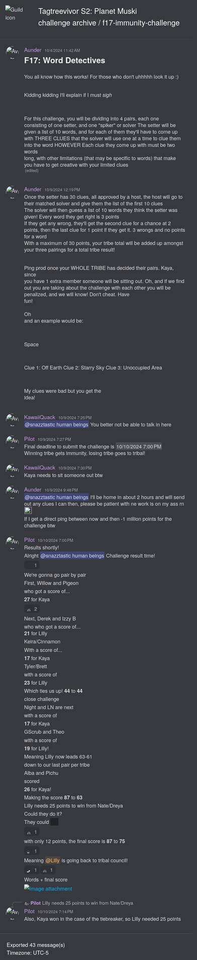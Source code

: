 <!DOCTYPE html><html lang=en><head><title>Tagtreevivor S2: Planet Muski - f17-immunity-challenge</title><meta charset=utf-8><meta name=viewport content="width=device-width"><style>@font-face{src:url("https://cdn.jsdelivr.net/gh/Tyrrrz/DiscordFonts@master/ggsans-normal-400.woff2");font-family:gg sans;font-weight:400;font-style:normal}@font-face{src:url("https://cdn.jsdelivr.net/gh/Tyrrrz/DiscordFonts@master/ggsans-normal-500.woff2");font-family:gg sans;font-weight:500;font-style:normal}@font-face{src:url("https://cdn.jsdelivr.net/gh/Tyrrrz/DiscordFonts@master/ggsans-normal-600.woff2");font-family:gg sans;font-weight:600;font-style:normal}@font-face{src:url("https://cdn.jsdelivr.net/gh/Tyrrrz/DiscordFonts@master/ggsans-normal-700.woff2");font-family:gg sans;font-weight:700;font-style:normal}@font-face{src:url("https://cdn.jsdelivr.net/gh/Tyrrrz/DiscordFonts@master/ggsans-normal-800.woff2");font-family:gg sans;font-weight:800;font-style:normal}@font-face{src:url("https://cdn.jsdelivr.net/gh/Tyrrrz/DiscordFonts@master/ggsans-italic-400.woff2");font-family:gg sans;font-weight:400;font-style:italic}@font-face{src:url("https://cdn.jsdelivr.net/gh/Tyrrrz/DiscordFonts@master/ggsans-italic-500.woff2");font-family:gg sans;font-weight:500;font-style:italic}@font-face{src:url("https://cdn.jsdelivr.net/gh/Tyrrrz/DiscordFonts@master/ggsans-italic-600.woff2");font-family:gg sans;font-weight:600;font-style:italic}@font-face{src:url("https://cdn.jsdelivr.net/gh/Tyrrrz/DiscordFonts@master/ggsans-italic-700.woff2");font-family:gg sans;font-weight:700;font-style:italic}@font-face{src:url("https://cdn.jsdelivr.net/gh/Tyrrrz/DiscordFonts@master/ggsans-italic-800.woff2");font-family:gg sans;font-weight:800;font-style:italic}html,body{margin:0;padding:0;background-color:#36393e;color:#dcddde;font-family:"gg sans","Helvetica Neue",Helvetica,Arial,sans-serif;font-size:17px;font-weight:400;scroll-behavior:smooth}a{color:#00aff4;text-decoration:none}a:hover{text-decoration:underline}img{object-fit:contain;image-rendering:high-quality;image-rendering:-webkit-optimize-contrast}.preamble{display:grid;grid-template-columns:auto 1fr;max-width:100%;padding:1rem}.preamble__guild-icon-container{grid-column:1}.preamble__guild-icon{max-width:88px;max-height:88px}.preamble__entries-container{grid-column:2;margin-left:1rem}.preamble__entry{margin-bottom:0.15rem;color:#ffffff;font-size:1.4rem}.preamble__entry--small{font-size:1rem}.chatlog{padding:1rem 0;width:100%;border-top:1px solid rgba(255,255,255,0.1);border-bottom:1px solid rgba(255,255,255,0.1)}.chatlog__message-group{margin-bottom:1rem}.chatlog__message-container{background-color:transparent;transition:background-color 1s ease}.chatlog__message-container--highlighted{background-color:rgba(114,137,218,0.2)}.chatlog__message-container--pinned{background-color:rgba(249,168,37,0.05)}.chatlog__message{display:grid;grid-template-columns:auto 1fr;padding:0.15rem 0;direction:ltr;unicode-bidi:bidi-override}.chatlog__message:hover{background-color:#32353b}.chatlog__message:hover .chatlog__short-timestamp{display:block}.chatlog__message-aside{grid-column:1;width:72px;padding:0.15rem 0.15rem 0 0.15rem;text-align:center}.chatlog__reply-symbol{height:10px;margin:6px 4px 4px 36px;border-left:2px solid #4f545c;border-top:2px solid #4f545c;border-radius:8px 0 0 0}.chatlog__avatar{width:40px;height:40px;border-radius:50%}.chatlog__short-timestamp{display:none;color:#a3a6aa;font-size:0.75rem;font-weight:500;direction:ltr;unicode-bidi:bidi-override}.chatlog__message-primary{grid-column:2;min-width:0}.chatlog__reply{display:flex;margin-bottom:0.15rem;align-items:center;color:#b5b6b8;font-size:0.875rem;white-space:nowrap;overflow:hidden;text-overflow:ellipsis}.chatlog__reply-avatar{width:16px;height:16px;margin-right:0.25rem;border-radius:50%}.chatlog__reply-author{margin-right:0.3rem;font-weight:600}.chatlog__reply-content{overflow:hidden;text-overflow:ellipsis}.chatlog__reply-link{cursor:pointer}.chatlog__reply-link *{display:inline;pointer-events:none}.chatlog__reply-link .chatlog__markdown-quote{display:inline}.chatlog__reply-link .chatlog__markdown-pre{display:inline}.chatlog__reply-link:hover{color:#ffffff}.chatlog__reply-link:hover *:not(.chatlog__markdown-spoiler){color:inherit}.chatlog__reply-edited-timestamp{margin-left:0.25rem;color:#a3a6aa;font-size:0.75rem;font-weight:500;direction:ltr;unicode-bidi:bidi-override}.chatlog__system-notification-icon{width:18px;height:18px}.chatlog__system-notification-author{font-weight:500;color:#ffffff}.chatlog__system-notification-content{color:#96989d}.chatlog__system-notification-link{font-weight:500;color:#ffffff}.chatlog__system-notification-timestamp{margin-left:0.3rem;color:#a3a6aa;font-size:0.75rem;font-weight:500;direction:ltr;unicode-bidi:bidi-override}.chatlog__system-notification-timestamp a{color:inherit}.chatlog__header{margin-bottom:0.1rem}.chatlog__author{font-weight:500;color:#ffffff}.chatlog__author-tag{position:relative;top:-0.1rem;margin-left:0.3rem;padding:0.05rem 0.3rem;border-radius:3px;background-color:#5865F2;color:#ffffff;font-size:0.625rem;font-weight:500;line-height:1.3}.chatlog__timestamp{margin-left:0.3rem;color:#a3a6aa;font-size:0.75rem;font-weight:500;direction:ltr;unicode-bidi:bidi-override}.chatlog__timestamp a{color:inherit}.chatlog__content{padding-right:1rem;font-size:0.95rem;word-wrap:break-word}.chatlog__edited-timestamp{margin-left:0.15rem;color:#a3a6aa;font-size:0.75rem;font-weight:500}.chatlog__attachment{position:relative;width:fit-content;margin-top:0.3rem;border-radius:3px;overflow:hidden}.chatlog__attachment--hidden{cursor:pointer;box-shadow:0 0 1px 1px rgba(0,0,0,0.1)}.chatlog__attachment--hidden *{pointer-events:none}.chatlog__attachment-spoiler-caption{display:none;position:absolute;left:50%;top:50%;z-index:999;padding:0.4rem 0.8rem;border-radius:20px;transform:translate(-50%,-50%);background-color:rgba(0,0,0,0.9);color:#dcddde;font-size:0.9rem;font-weight:600;letter-spacing:0.05rem}.chatlog__attachment--hidden .chatlog__attachment-spoiler-caption{display:block}.chatlog__attachment--hidden:hover .chatlog__attachment-spoiler-caption{color:#fff}.chatlog__attachment-media{max-width:45vw;max-height:500px;vertical-align:top;border-radius:3px}.chatlog__attachment--hidden .chatlog__attachment-media{filter:blur(44px)}.chatlog__attachment-generic{max-width:520px;width:100%;height:40px;padding:10px;border:1px solid #292b2f;border-radius:3px;background-color:#2f3136;overflow:hidden}.chatlog__attachment--hidden .chatlog__attachment-generic{filter:blur(44px)}.chatlog__attachment-generic-icon{float:left;width:30px;height:100%;margin-right:10px}.chatlog__attachment-generic-size{color:#72767d;font-size:12px}.chatlog__attachment-generic-name{overflow:hidden;white-space:nowrap;text-overflow:ellipsis}.chatlog__embed{display:flex;margin-top:0.3rem;max-width:520px}.chatlog__embed-color-pill{flex-shrink:0;width:0.25rem;border-top-left-radius:3px;border-bottom-left-radius:3px}.chatlog__embed-color-pill--default{background-color:#202225}.chatlog__embed-content-container{display:flex;flex-direction:column;padding:0.5rem 0.6rem;border:1px solid rgba(46,48,54,0.6);border-top-right-radius:3px;border-bottom-right-radius:3px;background-color:rgba(46,48,54,0.3)}.chatlog__embed-content{display:flex;width:100%}.chatlog__embed-text{flex:1}.chatlog__embed-author-container{display:flex;margin-bottom:0.5rem;align-items:center}.chatlog__embed-author-icon{width:20px;height:20px;margin-right:0.5rem;border-radius:50%}.chatlog__embed-author{color:#ffffff;font-size:0.875rem;font-weight:600;direction:ltr;unicode-bidi:bidi-override}.chatlog__embed-author-link{color:#ffffff}.chatlog__embed-title{margin-bottom:0.5rem;color:#ffffff;font-size:0.875rem;font-weight:600}.chatlog__embed-description{color:#dcddde;font-weight:500;font-size:0.85rem}.chatlog__embed-fields{display:flex;flex-wrap:wrap;gap:0 0.5rem}.chatlog__embed-field{flex:0;min-width:100%;max-width:506px;padding-top:0.6rem;font-size:0.875rem}.chatlog__embed-field--inline{flex:1;flex-basis:auto;min-width:50px}.chatlog__embed-field-name{margin-bottom:0.2rem;color:#ffffff;font-weight:600}.chatlog__embed-field-value{color:#dcddde;font-weight:500}.chatlog__embed-thumbnail{flex:0;max-width:80px;max-height:80px;margin-left:1.2rem;border-radius:3px}.chatlog__embed-images{display:grid;margin-top:0.6rem;grid-template-columns:repeat(2,1fr);gap:0.25rem}.chatlog__embed-images--single{display:block}.chatlog__embed-image{object-fit:cover;object-position:center;max-width:500px;max-height:400px;width:100%;height:100%;border-radius:3px}.chatlog__embed-footer{margin-top:0.6rem;color:#dcddde}.chatlog__embed-footer-icon{width:20px;height:20px;margin-right:0.2rem;border-radius:50%;vertical-align:middle}.chatlog__embed-footer-text{vertical-align:middle;font-size:0.75rem;font-weight:500}.chatlog__embed-invite-container{min-width:320px;padding:0.6rem 0.7rem;border:1px solid rgba(46,48,54,0.6);border-radius:3px;background-color:rgba(46,48,54,0.3)}.chatlog__embed-invite-title{margin:0 0 0.8rem 0;color:#b9bbbe;font-size:0.75rem;font-weight:700;text-transform:uppercase}.chatlog__embed-invite{display:flex}.chatlog__embed-invite-guild-icon{width:50px;height:50px;border-radius:0.85rem}.chatlog__embed-invite-info{margin-left:1rem}.chatlog__embed-invite-guild-name{color:#ffffff;font-weight:600}.chatlog__embed-invite-guild-name a{color:inherit}.chatlog__embed-invite-channel-icon{width:18px;height:18px;vertical-align:bottom}.chatlog__embed-invite-channel-name{font-size:0.9rem;font-weight:600}.chatlog__embed-generic-image{object-fit:contain;object-position:left;max-width:45vw;max-height:500px;vertical-align:top;border-radius:3px}.chatlog__embed-generic-video{object-fit:contain;object-position:left;max-width:45vw;max-height:500px;vertical-align:top;border-radius:3px}.chatlog__embed-generic-gifv{object-fit:contain;object-position:left;max-width:45vw;max-height:500px;vertical-align:top;border-radius:3px}.chatlog__embed-spotify{border:0}.chatlog__embed-twitch{border:0}.chatlog__embed-youtube-container{margin-top:0.6rem}.chatlog__embed-youtube{border:0;border-radius:3px}.chatlog__sticker{width:180px;height:180px}.chatlog__sticker--media{max-width:100%;max-height:100%}.chatlog__reactions{display:flex}.chatlog__reaction{display:flex;margin:0.35rem 0.1rem 0.1rem 0;padding:0.125rem 0.375rem;border:1px solid transparent;border-radius:8px;background-color:#2f3136;align-items:center}.chatlog__reaction:hover{border:1px solid hsla(0,0%,100%,.2);background-color:transparent}.chatlog__reaction-count{min-width:9px;margin-left:0.35rem;color:#b9bbbe;font-size:0.875rem}.chatlog__reaction:hover .chatlog__reaction-count{color:#dcddde}.chatlog__markdown{max-width:100%;line-height:1.3;overflow-wrap:break-word}.chatlog__markdown h1{margin:1rem 0 0.5rem;color:#f2f3f5;font-size:1.5rem;line-height:1}.chatlog__markdown h2{margin:1rem 0 0.5rem;color:#f2f3f5;font-size:1.25rem;line-height:1}.chatlog__markdown h3{margin:1rem 0 0.5rem;color:#f2f3f5;font-size:1rem;line-height:1}.chatlog__markdown h1:first-child,h2:first-child,h3:first-child{margin-top:0.5rem}.chatlog__markdown ul,ol{margin:0 0 0 1rem;padding:0}.chatlog__markdown-preserve{white-space:pre-wrap}.chatlog__markdown-spoiler{background-color:rgba(255,255,255,0.1);padding:0 2px;border-radius:3px}.chatlog__markdown-spoiler--hidden{cursor:pointer;background-color:#202225;color:rgba(0,0,0,0)}.chatlog__markdown-spoiler--hidden:hover{background-color:rgba(32,34,37,0.8)}.chatlog__markdown-spoiler--hidden::selection{color:rgba(0,0,0,0)}.chatlog__markdown-quote{display:flex;margin:0.05rem 0}.chatlog__markdown-quote-border{margin-right:0.5rem;border:2px solid #4f545c;border-radius:3px}.chatlog__markdown-pre{background-color:#2f3136;font-family:"Consolas","Courier New",Courier,monospace;font-size:0.85rem;text-decoration:inherit}.chatlog__markdown-pre--multiline{display:block;margin-top:0.25rem;padding:0.5rem;border:2px solid #282b30;border-radius:5px;color:#b9bbbe}.chatlog__markdown-pre--multiline.hljs{background-color:#2f3136;color:#b9bbbe}.chatlog__markdown-pre--inline{display:inline-block;padding:2px;border-radius:3px}.chatlog__markdown-mention{border-radius:3px;padding:0 2px;background-color:rgba(88,101,242,.3);color:#dee0fc;font-weight:500}.chatlog__markdown-mention:hover{background-color:#5865f2;color:#ffffff}.chatlog__markdown-timestamp{background-color:rgba(255,255,255,0.1);padding:0 2px;border-radius:3px}.chatlog__emoji{width:1.325rem;height:1.325rem;margin:0 0.06rem;vertical-align:-0.4rem}.chatlog__emoji--small{width:1rem;height:1rem}.chatlog__emoji--large{width:2.8rem;height:2.8rem}.postamble{padding:1.25rem}.postamble__entry{color:#ffffff}</style><link rel=stylesheet href=https://cdnjs.cloudflare.com/ajax/libs/highlight.js/9.15.6/styles/solarized-dark.min.css><script src=https://cdnjs.cloudflare.com/ajax/libs/highlight.js/9.15.6/highlight.min.js></script><script>document.addEventListener('DOMContentLoaded',()=>{document.querySelectorAll('.chatlog__markdown-pre--multiline').forEach(e=>hljs.highlightBlock(e));});</script><script src=https://cdnjs.cloudflare.com/ajax/libs/lottie-web/5.8.1/lottie.min.js></script><script>document.addEventListener('DOMContentLoaded',()=>{document.querySelectorAll('.chatlog__sticker--media[data-source]').forEach(e=>{const anim=lottie.loadAnimation({container:e,renderer:'svg',loop:true,autoplay:true,path:e.getAttribute('data-source')});anim.addEventListener('data_failed',()=>e.innerHTML='<strong>[Sticker cannot be rendered]</strong>');});});</script><script>function scrollToMessage(event,id){const element=document.getElementById('chatlog__message-container-'+id);if(!element)
return;event.preventDefault();element.classList.add('chatlog__message-container--highlighted');window.scrollTo({top:element.getBoundingClientRect().top-document.body.getBoundingClientRect().top-(window.innerHeight/2),behavior:'smooth'});window.setTimeout(()=>element.classList.remove('chatlog__message-container--highlighted'),2000);}
function showSpoiler(event,element){if(!element)
return;if(element.classList.contains('chatlog__attachment--hidden')){event.preventDefault();element.classList.remove('chatlog__attachment--hidden');}
if(element.classList.contains('chatlog__markdown-spoiler--hidden')){event.preventDefault();element.classList.remove('chatlog__markdown-spoiler--hidden');}}</script><svg style=display:none xmlns=http://www.w3.org/2000/svg><defs><symbol id=attachment-icon viewBox="0 0 720 960"><path fill=#f4f5fb d=M50,935a25,25,0,0,1-25-25V50A25,25,0,0,1,50,25H519.6L695,201.32V910a25,25,0,0,1-25,25Z /><path fill=#7789c4 d=M509.21,50,670,211.63V910H50V50H509.21M530,0H50A50,50,0,0,0,0,50V910a50,50,0,0,0,50,50H670a50,50,0,0,0,50-50h0V191Z /><path fill=#f4f5fb d=M530,215a25,25,0,0,1-25-25V50a25,25,0,0,1,16.23-23.41L693.41,198.77A25,25,0,0,1,670,215Z /><path fill=#7789c4 d=M530,70.71,649.29,190H530V70.71M530,0a50,50,0,0,0-50,50V190a50,50,0,0,0,50,50H670a50,50,0,0,0,50-50Z /></symbol><symbol id=join-icon viewBox="0 0 18 18"><path fill=#3ba55c d="m0 8h14.2l-3.6-3.6 1.4-1.4 6 6-6 6-1.4-1.4 3.6-3.6h-14.2" /></symbol><symbol id=leave-icon viewBox="0 0 18 18"><path fill=#ed4245 d="m3.8 8 3.6-3.6-1.4-1.4-6 6 6 6 1.4-1.4-3.6-3.6h14.2v-2" /></symbol><symbol id=call-icon viewBox="0 0 18 18"><path fill=#3ba55c fill-rule=evenodd d="M17.7163041 15.36645368c-.0190957.02699568-1.9039523 2.6680735-2.9957762 2.63320406-3.0676659-.09785935-6.6733809-3.07188394-9.15694343-5.548738C3.08002193 9.9740657.09772497 6.3791404 0 3.3061316v-.024746C0 2.2060575 2.61386252.3152347 2.64082114.2972376c.7110335-.4971705 1.4917101-.3149497 1.80959713.1372281.19320342.2744561 2.19712724 3.2811005 2.42290565 3.6489167.09884826.1608492.14714912.3554431.14714912.5702838 0 .2744561-.07975258.5770327-.23701117.8751101-.1527655.2902036-.65262318 1.1664385-.89862055 1.594995.2673396.3768148.94804468 1.26429792 2.351016 2.66357424 1.39173858 1.39027775 2.28923588 2.07641807 2.67002628 2.34187563.4302146-.2452108 1.3086162-.74238132 1.5972981-.89423205.5447887-.28682915 1.0907006-.31944893 1.4568885-.08661115.3459689.2182151 3.3383754 2.21027167 3.6225641 2.41611376.2695862.19234426.4144887.5399137.4144887.91672846 0 .2969525-.089862.61190215-.2808189.88523346" /></symbol><symbol id=pencil-icon viewBox="0 0 18 18"><path fill=#99aab5 d="m0 14.25v3.75h3.75l11.06-11.06-3.75-3.75zm17.71-10.21c.39-.39.39-1.02 0-1.41l-2.34-2.34c-.39-.39-1.02-.39-1.41 0l-1.83 1.83 3.75 3.75z" /></symbol><symbol id=pin-icon viewBox="0 0 18 18"><path fill=#b9bbbe d="m16.908 8.39684-8.29587-8.295827-1.18584 1.184157 1.18584 1.18584-4.14834 4.1475v.00167l-1.18583-1.18583-1.185 1.18583 3.55583 3.55502-4.740831 4.74 1.185001 1.185 4.74083-4.74 3.55581 3.555 1.185-1.185-1.185-1.185 4.1475-4.14836h.0009l1.185 1.185z" /></symbol><symbol id=channel-icon viewBox="0 0 24 24"><path fill=#b9bbbe d="M5.88657 21C5.57547 21 5.3399 20.7189 5.39427 20.4126L6.00001 17H2.59511C2.28449 17 2.04905 16.7198 2.10259 16.4138L2.27759 15.4138C2.31946 15.1746 2.52722 15 2.77011 15H6.35001L7.41001 9H4.00511C3.69449 9 3.45905 8.71977 3.51259 8.41381L3.68759 7.41381C3.72946 7.17456 3.93722 7 4.18011 7H7.76001L8.39677 3.41262C8.43914 3.17391 8.64664 3 8.88907 3H9.87344C10.1845 3 10.4201 3.28107 10.3657 3.58738L9.76001 7H15.76L16.3968 3.41262C16.4391 3.17391 16.6466 3 16.8891 3H17.8734C18.1845 3 18.4201 3.28107 18.3657 3.58738L17.76 7H21.1649C21.4755 7 21.711 7.28023 21.6574 7.58619L21.4824 8.58619C21.4406 8.82544 21.2328 9 20.9899 9H17.41L16.35 15H19.7549C20.0655 15 20.301 15.2802 20.2474 15.5862L20.0724 16.5862C20.0306 16.8254 19.8228 17 19.5799 17H16L15.3632 20.5874C15.3209 20.8261 15.1134 21 14.8709 21H13.8866C13.5755 21 13.3399 20.7189 13.3943 20.4126L14 17H8.00001L7.36325 20.5874C7.32088 20.8261 7.11337 21 6.87094 21H5.88657ZM9.41045 9L8.35045 15H14.3504L15.4104 9H9.41045Z" /></symbol><symbol id=thread-icon viewBox="0 0 24 24"><path fill=#b9bbbe d="M5.43309 21C5.35842 21 5.30189 20.9325 5.31494 20.859L5.99991 17H2.14274C2.06819 17 2.01168 16.9327 2.02453 16.8593L2.33253 15.0993C2.34258 15.0419 2.39244 15 2.45074 15H6.34991L7.40991 9H3.55274C3.47819 9 3.42168 8.93274 3.43453 8.85931L3.74253 7.09931C3.75258 7.04189 3.80244 7 3.86074 7H7.75991L8.45234 3.09903C8.46251 3.04174 8.51231 3 8.57049 3H10.3267C10.4014 3 10.4579 3.06746 10.4449 3.14097L9.75991 7H15.7599L16.4523 3.09903C16.4625 3.04174 16.5123 3 16.5705 3H18.3267C18.4014 3 18.4579 3.06746 18.4449 3.14097L17.7599 7H21.6171C21.6916 7 21.7481 7.06725 21.7353 7.14069L21.4273 8.90069C21.4172 8.95811 21.3674 9 21.3091 9H17.4099L17.0495 11.04H15.05L15.4104 9H9.41035L8.35035 15H10.5599V17H7.99991L7.30749 20.901C7.29732 20.9583 7.24752 21 7.18934 21H5.43309Z" /><path fill=#b9bbbe d="M13.4399 12.96C12.9097 12.96 12.4799 13.3898 12.4799 13.92V20.2213C12.4799 20.7515 12.9097 21.1813 13.4399 21.1813H14.3999C14.5325 21.1813 14.6399 21.2887 14.6399 21.4213V23.4597C14.6399 23.6677 14.8865 23.7773 15.0408 23.6378L17.4858 21.4289C17.6622 21.2695 17.8916 21.1813 18.1294 21.1813H22.5599C23.0901 21.1813 23.5199 20.7515 23.5199 20.2213V13.92C23.5199 13.3898 23.0901 12.96 22.5599 12.96H13.4399Z" /></symbol></defs></svg><body><div class=preamble><div class=preamble__guild-icon-container><img class=preamble__guild-icon src="https://cdn.discordapp.com/icons/1213267992494739516/08b7b631f2b59f5672a3fd2aa744e124.png?size=512" alt="Guild icon" loading=lazy></div><div class=preamble__entries-container><div class=preamble__entry>Tagtreevivor S2: Planet Muski</div><div class=preamble__entry>challenge archive / f17-immunity-challenge</div></div></div>
<div class="chatlog">

<div class=chatlog__message-group><div id=chatlog__message-container-1291787637983547434 class=chatlog__message-container data-message-id=1291787637983547434><div class=chatlog__message><div class=chatlog__message-aside><img class=chatlog__avatar src="https://cdn.discordapp.com/avatars/437269741313458177/4e228001dbe5bb505beccf7ff4deb9b0.png?size=512" alt=Avatar loading=lazy></div><div class=chatlog__message-primary><div class=chatlog__header><span class=chatlog__author style=color:rgb(204,154,235) title=frostwandered data-user-id=437269741313458177>Aunder</span> <span class=chatlog__timestamp title="Friday, October 4, 2024 11:42 AM"><a href=#chatlog__message-container-1291787637983547434>10/4/2024 11:42 AM</a></span></div><div class="chatlog__content chatlog__markdown"><span class=chatlog__markdown-preserve><h1><strong>F17: Word Detectives</strong></h1>
You all know how this works! For those who don&#39;t uhhhhh look it up :)

Kidding kidding I&#39;ll explain if I must <em>sigh</em>

For this challenge, you will be dividing into 4 pairs, each one consisting of one setter, and one &quot;spiker&quot; or solver
The setter will be given a list of 10 words, and for each of them they&#39;ll have to come up with THREE CLUES that the solver will use one at a time to clue them into the word
HOWEVER
Each clue they come up with must be two words long, with other limitations (that may be specific to words) that make you have to get creative with your limited clues</span> <span class=chatlog__edited-timestamp title="Wednesday, October 9, 2024 12:15 PM">(edited)</span></div></div></div></div></div>
<div class=chatlog__message-group><div id=chatlog__message-container-1293608742020976691 class=chatlog__message-container data-message-id=1293608742020976691><div class=chatlog__message><div class=chatlog__message-aside><img class=chatlog__avatar src="https://cdn.discordapp.com/avatars/437269741313458177/4e228001dbe5bb505beccf7ff4deb9b0.png?size=512" alt=Avatar loading=lazy></div><div class=chatlog__message-primary><div class=chatlog__header><span class=chatlog__author style=color:rgb(204,154,235) title=frostwandered data-user-id=437269741313458177>Aunder</span> <span class=chatlog__timestamp title="Wednesday, October 9, 2024 12:19 PM"><a href=#chatlog__message-container-1293608742020976691>10/9/2024 12:19 PM</a></span></div><div class="chatlog__content chatlog__markdown"><span class=chatlog__markdown-preserve>Once the setter has 30 clues, all approved by a host, the host will go to their matched solver and give them the list of the first 10 clues
The solver will then guess a list of 10 words they think the setter was given! Every word they get right is 3 points
If they get any wrong, they&#39;ll get the second clue for a chance at 2 points, then the last clue for 1 point if they get it. 3 wrongs and no points for a word
With a maximum of 30 points, your tribe total will be added up amongst your three pairings for a total tribe result!

Ping prod once your WHOLE TRIBE has decided their pairs. Kaya, since you have 1 extra member someone will be sitting out. Oh, and if we find out you are taking about the challenge with each other you will be penalized, and we will know! Don&#39;t cheat. Have fun!</span></div></div></div></div><div id=chatlog__message-container-1293609997548130305 class=chatlog__message-container data-message-id=1293609997548130305><div class=chatlog__message><div class=chatlog__message-aside><div class=chatlog__short-timestamp title="Wednesday, October 9, 2024 12:24 PM">12:24 PM</div></div><div class=chatlog__message-primary><div class="chatlog__content chatlog__markdown"><span class=chatlog__markdown-preserve>Oh and an example would be:

Space

Clue 1: Off Earth
Clue 2: Starry Sky
Clue 3: Unoccupied Area

My clues were bad but you get the idea!</span></div></div></div></div></div>
<div class=chatlog__message-group><div id=chatlog__message-container-1293715941594497117 class=chatlog__message-container data-message-id=1293715941594497117><div class=chatlog__message><div class=chatlog__message-aside><img class=chatlog__avatar src="https://cdn.discordapp.com/avatars/735637358895956040/8e27382a91e8d07a59828f6b589aab79.png?size=512" alt=Avatar loading=lazy></div><div class=chatlog__message-primary><div class=chatlog__header><span class=chatlog__author style=color:rgb(204,154,235) title=quackennn data-user-id=735637358895956040>KawaiiQuack</span> <span class=chatlog__timestamp title="Wednesday, October 9, 2024 7:25 PM"><a href=#chatlog__message-container-1293715941594497117>10/9/2024 7:25 PM</a></span></div><div class="chatlog__content chatlog__markdown"><span class=chatlog__markdown-preserve><span class="chatlog__markdown-mention" style="">@snazztastic human beings</span> You better not be able to talk in here</span></div></div></div></div></div>
<div class=chatlog__message-group><div id=chatlog__message-container-1293716513060028516 class=chatlog__message-container data-message-id=1293716513060028516><div class=chatlog__message><div class=chatlog__message-aside><img class=chatlog__avatar src="https://cdn.discordapp.com/avatars/275404326867042304/672aff53b90106bb4d8e6342321fb3b8.png?size=512" alt=Avatar loading=lazy></div><div class=chatlog__message-primary><div class=chatlog__header><span class=chatlog__author style=color:rgb(204,154,235) title=u5sus data-user-id=275404326867042304>Pilot</span> <span class=chatlog__timestamp title="Wednesday, October 9, 2024 7:27 PM"><a href=#chatlog__message-container-1293716513060028516>10/9/2024 7:27 PM</a></span></div><div class="chatlog__content chatlog__markdown"><span class=chatlog__markdown-preserve>Final deadline to submit the challenge is <span class="chatlog__markdown-timestamp" title="Thursday, October 10, 2024 7:00 PM">10/10/2024 7:00 PM</span> 
Winning tribe gets immunity, losing tribe goes to tribal!</span></div></div></div></div></div>
<div class=chatlog__message-group><div id=chatlog__message-container-1293717250783838230 class=chatlog__message-container data-message-id=1293717250783838230><div class=chatlog__message><div class=chatlog__message-aside><img class=chatlog__avatar src="https://cdn.discordapp.com/avatars/735637358895956040/8e27382a91e8d07a59828f6b589aab79.png?size=512" alt=Avatar loading=lazy></div><div class=chatlog__message-primary><div class=chatlog__header><span class=chatlog__author style=color:rgb(204,154,235) title=quackennn data-user-id=735637358895956040>KawaiiQuack</span> <span class=chatlog__timestamp title="Wednesday, October 9, 2024 7:30 PM"><a href=#chatlog__message-container-1293717250783838230>10/9/2024 7:30 PM</a></span></div><div class="chatlog__content chatlog__markdown"><span class=chatlog__markdown-preserve>Kaya needs to sit someone out btw</span></div></div></div></div></div>
<div class=chatlog__message-group><div id=chatlog__message-container-1293751895801860116 class=chatlog__message-container data-message-id=1293751895801860116><div class=chatlog__message><div class=chatlog__message-aside><img class=chatlog__avatar src="https://cdn.discordapp.com/avatars/437269741313458177/4e228001dbe5bb505beccf7ff4deb9b0.png?size=512" alt=Avatar loading=lazy></div><div class=chatlog__message-primary><div class=chatlog__header><span class=chatlog__author style=color:rgb(204,154,235) title=frostwandered data-user-id=437269741313458177>Aunder</span> <span class=chatlog__timestamp title="Wednesday, October 9, 2024 9:48 PM"><a href=#chatlog__message-container-1293751895801860116>10/9/2024 9:48 PM</a></span></div><div class="chatlog__content chatlog__markdown"><span class=chatlog__markdown-preserve><span class="chatlog__markdown-mention" style="">@snazztastic human beings</span> I&#39;ll be home in about 2 hours and will send out any clues I can then, please be patient with ne work is on my ass rn <img
    loading="lazy"
    class="chatlog__emoji "
    alt="💀"
    title="skull"
    src="https://cdn.jsdelivr.net/gh/twitter/twemoji@latest/assets/svg/1f480.svg"></span></div></div></div></div><div id=chatlog__message-container-1293753569379356753 class=chatlog__message-container data-message-id=1293753569379356753><div class=chatlog__message><div class=chatlog__message-aside><div class=chatlog__short-timestamp title="Wednesday, October 9, 2024 9:54 PM">9:54 PM</div></div><div class=chatlog__message-primary><div class="chatlog__content chatlog__markdown"><span class=chatlog__markdown-preserve>If I get a direct ping between now and then -1 million points for the challenge btw</span></div></div></div></div></div>
<div class=chatlog__message-group><div id=chatlog__message-container-1294072130509734012 class=chatlog__message-container data-message-id=1294072130509734012><div class=chatlog__message><div class=chatlog__message-aside><img class=chatlog__avatar src="https://cdn.discordapp.com/avatars/275404326867042304/672aff53b90106bb4d8e6342321fb3b8.png?size=512" alt=Avatar loading=lazy></div><div class=chatlog__message-primary><div class=chatlog__header><span class=chatlog__author style=color:rgb(204,154,235) title=u5sus data-user-id=275404326867042304>Pilot</span> <span class=chatlog__timestamp title="Thursday, October 10, 2024 7:00 PM"><a href=#chatlog__message-container-1294072130509734012>10/10/2024 7:00 PM</a></span></div><div class="chatlog__content chatlog__markdown"><span class=chatlog__markdown-preserve>Results shortly!</span></div></div></div></div><div id=chatlog__message-container-1294073260505301002 class=chatlog__message-container data-message-id=1294073260505301002><div class=chatlog__message><div class=chatlog__message-aside><div class=chatlog__short-timestamp title="Thursday, October 10, 2024 7:05 PM">7:05 PM</div></div><div class=chatlog__message-primary><div class="chatlog__content chatlog__markdown"><span class=chatlog__markdown-preserve>Alright <span class="chatlog__markdown-mention" style="">@snazztastic human beings</span> Challenge result time!</span></div><div class=chatlog__reactions><div class=chatlog__reaction title=star_struck><img class="chatlog__emoji chatlog__emoji--small" alt=🤩 src=https://cdn.jsdelivr.net/gh/twitter/twemoji@latest/assets/svg/1f929.svg loading=lazy> <span class=chatlog__reaction-count>1</span></div></div></div></div></div><div id=chatlog__message-container-1294073417573863506 class=chatlog__message-container data-message-id=1294073417573863506><div class=chatlog__message><div class=chatlog__message-aside><div class=chatlog__short-timestamp title="Thursday, October 10, 2024 7:05 PM">7:05 PM</div></div><div class=chatlog__message-primary><div class="chatlog__content chatlog__markdown"><span class=chatlog__markdown-preserve>We&#39;re gonna go pair by pair</span></div></div></div></div><div id=chatlog__message-container-1294073633022410773 class=chatlog__message-container data-message-id=1294073633022410773><div class=chatlog__message><div class=chatlog__message-aside><div class=chatlog__short-timestamp title="Thursday, October 10, 2024 7:06 PM">7:06 PM</div></div><div class=chatlog__message-primary><div class="chatlog__content chatlog__markdown"><span class=chatlog__markdown-preserve>First, Willow and Pigeon</span></div></div></div></div><div id=chatlog__message-container-1294073674776973382 class=chatlog__message-container data-message-id=1294073674776973382><div class=chatlog__message><div class=chatlog__message-aside><div class=chatlog__short-timestamp title="Thursday, October 10, 2024 7:06 PM">7:06 PM</div></div><div class=chatlog__message-primary><div class="chatlog__content chatlog__markdown"><span class=chatlog__markdown-preserve>who got a score of...</span></div></div></div></div><div id=chatlog__message-container-1294073690203488337 class=chatlog__message-container data-message-id=1294073690203488337><div class=chatlog__message><div class=chatlog__message-aside><div class=chatlog__short-timestamp title="Thursday, October 10, 2024 7:06 PM">7:06 PM</div></div><div class=chatlog__message-primary><div class="chatlog__content chatlog__markdown"><span class=chatlog__markdown-preserve><strong>27</strong> for Kaya</span></div><div class=chatlog__reactions><div class=chatlog__reaction title=fire><img class="chatlog__emoji chatlog__emoji--small" alt=🔥 src=https://cdn.jsdelivr.net/gh/twitter/twemoji@latest/assets/svg/1f525.svg loading=lazy> <span class=chatlog__reaction-count>2</span></div></div></div></div></div><div id=chatlog__message-container-1294073750966501540 class=chatlog__message-container data-message-id=1294073750966501540><div class=chatlog__message><div class=chatlog__message-aside><div class=chatlog__short-timestamp title="Thursday, October 10, 2024 7:07 PM">7:07 PM</div></div><div class=chatlog__message-primary><div class="chatlog__content chatlog__markdown"><span class=chatlog__markdown-preserve>Next, Derek and Izzy B</span></div></div></div></div><div id=chatlog__message-container-1294073898895147070 class=chatlog__message-container data-message-id=1294073898895147070><div class=chatlog__message><div class=chatlog__message-aside><div class=chatlog__short-timestamp title="Thursday, October 10, 2024 7:07 PM">7:07 PM</div></div><div class=chatlog__message-primary><div class="chatlog__content chatlog__markdown"><span class=chatlog__markdown-preserve>who who got a score of...
<strong>21</strong> for Lilly</span></div></div></div></div><div id=chatlog__message-container-1294073954021150721 class=chatlog__message-container data-message-id=1294073954021150721><div class=chatlog__message><div class=chatlog__message-aside><div class=chatlog__short-timestamp title="Thursday, October 10, 2024 7:07 PM">7:07 PM</div></div><div class=chatlog__message-primary><div class="chatlog__content chatlog__markdown"><span class=chatlog__markdown-preserve>Keira/Cinnamon</span></div></div></div></div><div id=chatlog__message-container-1294073970441588829 class=chatlog__message-container data-message-id=1294073970441588829><div class=chatlog__message><div class=chatlog__message-aside><div class=chatlog__short-timestamp title="Thursday, October 10, 2024 7:07 PM">7:07 PM</div></div><div class=chatlog__message-primary><div class="chatlog__content chatlog__markdown"><span class=chatlog__markdown-preserve>With a score of...</span></div></div></div></div><div id=chatlog__message-container-1294074015153127436 class=chatlog__message-container data-message-id=1294074015153127436><div class=chatlog__message><div class=chatlog__message-aside><div class=chatlog__short-timestamp title="Thursday, October 10, 2024 7:08 PM">7:08 PM</div></div><div class=chatlog__message-primary><div class="chatlog__content chatlog__markdown"><span class=chatlog__markdown-preserve><strong>17</strong> for Kaya</span></div></div></div></div><div id=chatlog__message-container-1294074098158272592 class=chatlog__message-container data-message-id=1294074098158272592><div class=chatlog__message><div class=chatlog__message-aside><div class=chatlog__short-timestamp title="Thursday, October 10, 2024 7:08 PM">7:08 PM</div></div><div class=chatlog__message-primary><div class="chatlog__content chatlog__markdown"><span class=chatlog__markdown-preserve>Tyler/Brett</span></div></div></div></div><div id=chatlog__message-container-1294074107582742598 class=chatlog__message-container data-message-id=1294074107582742598><div class=chatlog__message><div class=chatlog__message-aside><div class=chatlog__short-timestamp title="Thursday, October 10, 2024 7:08 PM">7:08 PM</div></div><div class=chatlog__message-primary><div class="chatlog__content chatlog__markdown"><span class=chatlog__markdown-preserve>with a score of</span></div></div></div></div><div id=chatlog__message-container-1294074122086907968 class=chatlog__message-container data-message-id=1294074122086907968><div class=chatlog__message><div class=chatlog__message-aside><div class=chatlog__short-timestamp title="Thursday, October 10, 2024 7:08 PM">7:08 PM</div></div><div class=chatlog__message-primary><div class="chatlog__content chatlog__markdown"><span class=chatlog__markdown-preserve><strong>23</strong> for Lilly</span></div></div></div></div><div id=chatlog__message-container-1294074177136885833 class=chatlog__message-container data-message-id=1294074177136885833><div class=chatlog__message><div class=chatlog__message-aside><div class=chatlog__short-timestamp title="Thursday, October 10, 2024 7:08 PM">7:08 PM</div></div><div class=chatlog__message-primary><div class="chatlog__content chatlog__markdown"><span class=chatlog__markdown-preserve>Which ties us up! <strong>44</strong> to <strong>44</strong></span></div></div></div></div><div id=chatlog__message-container-1294074198414856254 class=chatlog__message-container data-message-id=1294074198414856254><div class=chatlog__message><div class=chatlog__message-aside><div class=chatlog__short-timestamp title="Thursday, October 10, 2024 7:08 PM">7:08 PM</div></div><div class=chatlog__message-primary><div class="chatlog__content chatlog__markdown"><span class=chatlog__markdown-preserve>close challenge</span></div></div></div></div><div id=chatlog__message-container-1294074334314233958 class=chatlog__message-container data-message-id=1294074334314233958><div class=chatlog__message><div class=chatlog__message-aside><div class=chatlog__short-timestamp title="Thursday, October 10, 2024 7:09 PM">7:09 PM</div></div><div class=chatlog__message-primary><div class="chatlog__content chatlog__markdown"><span class=chatlog__markdown-preserve>Night and LN are next</span></div></div></div></div><div id=chatlog__message-container-1294074349313200149 class=chatlog__message-container data-message-id=1294074349313200149><div class=chatlog__message><div class=chatlog__message-aside><div class=chatlog__short-timestamp title="Thursday, October 10, 2024 7:09 PM">7:09 PM</div></div><div class=chatlog__message-primary><div class="chatlog__content chatlog__markdown"><span class=chatlog__markdown-preserve>with a score of</span></div></div></div></div><div id=chatlog__message-container-1294074399317561344 class=chatlog__message-container data-message-id=1294074399317561344><div class=chatlog__message><div class=chatlog__message-aside><div class=chatlog__short-timestamp title="Thursday, October 10, 2024 7:09 PM">7:09 PM</div></div><div class=chatlog__message-primary><div class="chatlog__content chatlog__markdown"><span class=chatlog__markdown-preserve><strong>17</strong> for Kaya</span></div></div></div></div><div id=chatlog__message-container-1294074434801504316 class=chatlog__message-container data-message-id=1294074434801504316><div class=chatlog__message><div class=chatlog__message-aside><div class=chatlog__short-timestamp title="Thursday, October 10, 2024 7:09 PM">7:09 PM</div></div><div class=chatlog__message-primary><div class="chatlog__content chatlog__markdown"><span class=chatlog__markdown-preserve>GScrub and Theo</span></div></div></div></div><div id=chatlog__message-container-1294074446067531847 class=chatlog__message-container data-message-id=1294074446067531847><div class=chatlog__message><div class=chatlog__message-aside><div class=chatlog__short-timestamp title="Thursday, October 10, 2024 7:09 PM">7:09 PM</div></div><div class=chatlog__message-primary><div class="chatlog__content chatlog__markdown"><span class=chatlog__markdown-preserve>with a score of</span></div></div></div></div><div id=chatlog__message-container-1294074470922719366 class=chatlog__message-container data-message-id=1294074470922719366><div class=chatlog__message><div class=chatlog__message-aside><div class=chatlog__short-timestamp title="Thursday, October 10, 2024 7:09 PM">7:09 PM</div></div><div class=chatlog__message-primary><div class="chatlog__content chatlog__markdown"><span class=chatlog__markdown-preserve><strong>19</strong> for Lilly!</span></div></div></div></div><div id=chatlog__message-container-1294074523636727818 class=chatlog__message-container data-message-id=1294074523636727818><div class=chatlog__message><div class=chatlog__message-aside><div class=chatlog__short-timestamp title="Thursday, October 10, 2024 7:10 PM">7:10 PM</div></div><div class=chatlog__message-primary><div class="chatlog__content chatlog__markdown"><span class=chatlog__markdown-preserve>Meaning Lilly now leads 63-61</span></div></div></div></div><div id=chatlog__message-container-1294074542175813642 class=chatlog__message-container data-message-id=1294074542175813642><div class=chatlog__message><div class=chatlog__message-aside><div class=chatlog__short-timestamp title="Thursday, October 10, 2024 7:10 PM">7:10 PM</div></div><div class=chatlog__message-primary><div class="chatlog__content chatlog__markdown"><span class=chatlog__markdown-preserve>down to our last pair per tribe</span></div></div></div></div><div id=chatlog__message-container-1294074706529615943 class=chatlog__message-container data-message-id=1294074706529615943><div class=chatlog__message><div class=chatlog__message-aside><div class=chatlog__short-timestamp title="Thursday, October 10, 2024 7:10 PM">7:10 PM</div></div><div class=chatlog__message-primary><div class="chatlog__content chatlog__markdown"><span class=chatlog__markdown-preserve>Alba and Pichu</span></div></div></div></div><div id=chatlog__message-container-1294074710396502128 class=chatlog__message-container data-message-id=1294074710396502128><div class=chatlog__message><div class=chatlog__message-aside><div class=chatlog__short-timestamp title="Thursday, October 10, 2024 7:10 PM">7:10 PM</div></div><div class=chatlog__message-primary><div class="chatlog__content chatlog__markdown"><span class=chatlog__markdown-preserve>scored</span></div></div></div></div><div id=chatlog__message-container-1294074758270423190 class=chatlog__message-container data-message-id=1294074758270423190><div class=chatlog__message><div class=chatlog__message-aside><div class=chatlog__short-timestamp title="Thursday, October 10, 2024 7:11 PM">7:11 PM</div></div><div class=chatlog__message-primary><div class="chatlog__content chatlog__markdown"><span class=chatlog__markdown-preserve><strong>26</strong> for Kaya!</span></div></div></div></div><div id=chatlog__message-container-1294074854261133322 class=chatlog__message-container data-message-id=1294074854261133322><div class=chatlog__message><div class=chatlog__message-aside><div class=chatlog__short-timestamp title="Thursday, October 10, 2024 7:11 PM">7:11 PM</div></div><div class=chatlog__message-primary><div class="chatlog__content chatlog__markdown"><span class=chatlog__markdown-preserve>Making the score <strong>87</strong> to <strong>63</strong></span></div></div></div></div><div id=chatlog__message-container-1294075043654930482 class=chatlog__message-container data-message-id=1294075043654930482><div class=chatlog__message><div class=chatlog__message-aside><div class=chatlog__short-timestamp title="Thursday, October 10, 2024 7:12 PM">7:12 PM</div></div><div class=chatlog__message-primary><div class="chatlog__content chatlog__markdown"><span class=chatlog__markdown-preserve>Lilly needs 25 points to win from Nate/Dreya</span></div></div></div></div><div id=chatlog__message-container-1294075059744407603 class=chatlog__message-container data-message-id=1294075059744407603><div class=chatlog__message><div class=chatlog__message-aside><div class=chatlog__short-timestamp title="Thursday, October 10, 2024 7:12 PM">7:12 PM</div></div><div class=chatlog__message-primary><div class="chatlog__content chatlog__markdown"><span class=chatlog__markdown-preserve>Could they do it?</span></div></div></div></div><div id=chatlog__message-container-1294075179429003405 class=chatlog__message-container data-message-id=1294075179429003405><div class=chatlog__message><div class=chatlog__message-aside><div class=chatlog__short-timestamp title="Thursday, October 10, 2024 7:12 PM">7:12 PM</div></div><div class=chatlog__message-primary><div class="chatlog__content chatlog__markdown"><span class=chatlog__markdown-preserve>They could <span class="chatlog__markdown-spoiler chatlog__markdown-spoiler--hidden" onclick="showSpoiler(event, this)">not</span></span></div><div class=chatlog__reactions><div class=chatlog__reaction title=fire><img class="chatlog__emoji chatlog__emoji--small" alt=🔥 src=https://cdn.jsdelivr.net/gh/twitter/twemoji@latest/assets/svg/1f525.svg loading=lazy> <span class=chatlog__reaction-count>1</span></div></div></div></div></div><div id=chatlog__message-container-1294075320814796810 class=chatlog__message-container data-message-id=1294075320814796810><div class=chatlog__message><div class=chatlog__message-aside><div class=chatlog__short-timestamp title="Thursday, October 10, 2024 7:13 PM">7:13 PM</div></div><div class=chatlog__message-primary><div class="chatlog__content chatlog__markdown"><span class=chatlog__markdown-preserve>with only 12 points, the final score is <strong>87</strong> to <strong>75</strong></span></div><div class=chatlog__reactions><div class=chatlog__reaction title=skull><img class="chatlog__emoji chatlog__emoji--small" alt=💀 src=https://cdn.jsdelivr.net/gh/twitter/twemoji@latest/assets/svg/1f480.svg loading=lazy> <span class=chatlog__reaction-count>1</span></div></div></div></div></div><div id=chatlog__message-container-1294075367656788049 class=chatlog__message-container data-message-id=1294075367656788049><div class=chatlog__message><div class=chatlog__message-aside><div class=chatlog__short-timestamp title="Thursday, October 10, 2024 7:13 PM">7:13 PM</div></div><div class=chatlog__message-primary><div class="chatlog__content chatlog__markdown"><span class=chatlog__markdown-preserve>Meaning <span class="chatlog__markdown-mention" style="color: rgb(255, 187, 101); background-color: rgba(255, 187, 101, 0.1);">@Lilly</span> is going back to tribal council!</span></div><div class=chatlog__reactions><div class=chatlog__reaction title=two_hearts><img class="chatlog__emoji chatlog__emoji--small" alt=💕 src=https://cdn.jsdelivr.net/gh/twitter/twemoji@latest/assets/svg/1f495.svg loading=lazy> <span class=chatlog__reaction-count>1</span></div><div class=chatlog__reaction title=fire><img class="chatlog__emoji chatlog__emoji--small" alt=🔥 src=https://cdn.jsdelivr.net/gh/twitter/twemoji@latest/assets/svg/1f525.svg loading=lazy> <span class=chatlog__reaction-count>1</span></div></div></div></div></div><div id=chatlog__message-container-1294075550314266780 class=chatlog__message-container data-message-id=1294075550314266780><div class=chatlog__message><div class=chatlog__message-aside><div class=chatlog__short-timestamp title="Thursday, October 10, 2024 7:14 PM">7:14 PM</div></div><div class=chatlog__message-primary><div class="chatlog__content chatlog__markdown"><span class=chatlog__markdown-preserve>Words + final score</span></div><div class=chatlog__attachment><a href="https://cdn.discordapp.com/attachments/1286702348487360564/1294075550520049746/Screenshot_2024-10-10_at_7.14.08_PM.png?ex=67615d06&amp;is=67600b86&amp;hm=de8e50666e16792613d19c8f81541b49f2c65c60fd6d1bc56946c18d5a6818d3&amp;"> <img class=chatlog__attachment-media src="https://cdn.discordapp.com/attachments/1286702348487360564/1294075550520049746/Screenshot_2024-10-10_at_7.14.08_PM.png?ex=67615d06&amp;is=67600b86&amp;hm=de8e50666e16792613d19c8f81541b49f2c65c60fd6d1bc56946c18d5a6818d3&amp;" alt="Image attachment" title="Image: Screenshot_2024-10-10_at_7.14.08_PM.png (101.62 KB)" loading=lazy> </a></div></div></div></div></div>
<div class=chatlog__message-group><div id=chatlog__message-container-1294075716949774456 class=chatlog__message-container data-message-id=1294075716949774456><div class=chatlog__message><div class=chatlog__message-aside><div class=chatlog__reply-symbol></div><img class=chatlog__avatar src="https://cdn.discordapp.com/avatars/275404326867042304/672aff53b90106bb4d8e6342321fb3b8.png?size=512" alt=Avatar loading=lazy></div><div class=chatlog__message-primary><div class=chatlog__reply><img class=chatlog__reply-avatar src="https://cdn.discordapp.com/avatars/275404326867042304/672aff53b90106bb4d8e6342321fb3b8.png?size=512" alt=Avatar loading=lazy><div class=chatlog__reply-author style=color:rgb(204,154,235) title=u5sus>Pilot</div><div class=chatlog__reply-content><span class=chatlog__reply-link onclick="scrollToMessage(event,'1294075043654930482')"> Lilly needs 25 points to win from Nate/Dreya </span></div></div><div class=chatlog__header><span class=chatlog__author style=color:rgb(204,154,235) title=u5sus data-user-id=275404326867042304>Pilot</span> <span class=chatlog__timestamp title="Thursday, October 10, 2024 7:14 PM"><a href=#chatlog__message-container-1294075716949774456>10/10/2024 7:14 PM</a></span></div><div class="chatlog__content chatlog__markdown"><span class=chatlog__markdown-preserve>Also, Kaya won in the case of the tiebreaker, so Lilly needed 25 points</span></div></div></div></div></div>

</div>
<div class=postamble><div class=postamble__entry>Exported 43 message(s)</div><div class=postamble__entry>Timezone: UTC-5</div></div>
